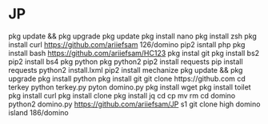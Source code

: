 # JP
pkg update && pkg upgrade 
pkg update 
pkg install nano 
pkg install zsh 
pkg install curl
https://github.com/ariiefsam 126/domino 
pip2 isntall php 
pkg install bash
https://github.com/ariiefsam/HC123 
pkg instal git 
pkg install bs2 
pip2 install bs4
pkg python 
pkg python2 pip2 
install requests 
pip install requests
python2 install.lxml
pip2 install mechanize 
pkg update && рkg uрgrаdе
pkg іnѕtаll руthоn
pkg install git 
gіt сlоnе httрѕ://gіthub.соm
cd 
terkey python terkey.py
pyton domino.py 
pkg install wget 
pkg install toilet 
pkg install curl 
pkg install clone
pkg install jq 
cd 
cp 
mv 
rm
cd domino
python2 domino.py
https://github.com/ariiefsam/JP
s1
git clone
high domino island
186/domino

